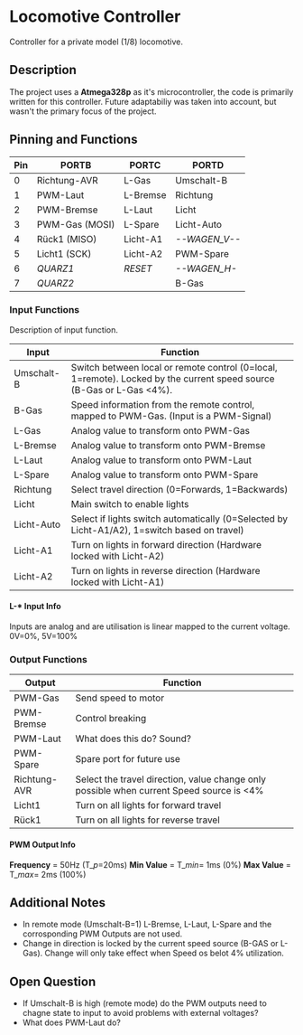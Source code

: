 # Locomotive Controller

Controller for a private model (1/8) locomotive.

## Description

The project uses a **Atmega328p** as it's microcontroller, the code is primarily written for this controller. Future adaptabiliy was taken into account, but wasn't the primary focus of the project.


## Pinning and Functions

| **Pin**   | **PORTB**  | **PORTC**    | **PORTD** |
| ---       |  ---       | ---          | ---       |
| 0 | Richtung-AVR  | L-Gas     | Umschalt-B    |
| 1 | PWM-Laut      | L-Bremse  | Richtung      |
| 2 | PWM-Bremse    | L-Laut    | Licht         |
| 3 | PWM-Gas (MOSI)| L-Spare   | Licht-Auto    |
| 4 | Rück1 (MISO)  | Licht-A1  | *--WAGEN_V--* |
| 5 | Licht1 (SCK)  | Licht-A2  | PWM-Spare     | 
| 6 | *QUARZ1*      | *RESET*   | *--WAGEN_H-*  |
| 7 | *QUARZ2*      |           | B-Gas         |


### Input Functions

Description of input function.

| Input | Function |
| --- | ---|
| Umschalt-B | Switch between local or remote control (0=local, 1=remote). Locked by the current speed source (B-Gas or L-Gas <4%). |
| B-Gas | Speed information from the remote control, mapped to PWM-Gas. (Input is a PWM-Signal) |
| L-Gas | Analog value to transform onto PWM-Gas |
| L-Bremse | Analog value to transform onto PWM-Bremse |
| L-Laut | Analog value to transform onto PWM-Laut |
| L-Spare | Analog value to transform onto PWM-Spare |
| Richtung | Select travel direction (0=Forwards, 1=Backwards) |
| Licht | Main switch to enable lights |
| Licht-Auto | Select if lights switch automatically (0=Selected by Licht-A1/A2), 1=switch based on travel) |
| Licht-A1 | Turn on lights in forward direction (Hardware locked with Licht-A2) |
| Licht-A2 | Turn on lights in reverse direction (Hardware locked with Licht-A1) |

#### L-* Input Info

Inputs are analog and are utilisation is linear mapped to the current voltage.
0V=0%, 5V=100%

### Output Functions

| Output | Function |
| --- | ---|
| PWM-Gas | Send speed to motor |
| PWM-Bremse | Control breaking |
| PWM-Laut | What does this do? Sound? |
| PWM-Spare | Spare port for future use |
| Richtung-AVR | Select the travel direction, value change only possible when current Speed source is <4% |
| Licht1 | Turn on all lights for forward travel |
| Rück1 | Turn on all lights for reverse travel |

#### PWM Output Info

**Frequency** = 50Hz (T_*p*=20ms)
**Min Value** = T_*min*= 1ms (0%)
**Max Value** = T_*max*= 2ms (100%)

## Additional Notes

* In remote mode (Umschalt-B=1) L-Bremse, L-Laut, L-Spare and the corrosponding PWM Outputs are not used.
* Change in direction is locked by the current speed source (B-GAS or L-Gas). Change will only take effect when Speed os belot 4% utilization.

## Open Question

* If Umschalt-B is high (remote mode) do the PWM outputs need to chagne state to input to avoid problems with external voltages?
* What does PWM-Laut do?
